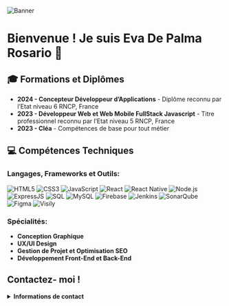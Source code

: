 ![Banner](LOGO/anime-style-galaxy-background.jpg)

# Bienvenue ! Je suis Eva De Palma Rosario 👋

## 🎓 Formations et Diplômes
- **2024 - Concepteur Développeur d’Applications** - Diplôme reconnu par l’Etat niveau 6 RNCP, France
- **2023 - Développeur Web et Web Mobile FullStack Javascript** - Titre professionnel reconnu par l’Etat niveau 5 RNCP, France
- **2023 - Cléa** - Compétences de base pour tout métier

## 💻 Compétences Techniques
### Langages, Frameworks et Outils:
![HTML5](https://img.shields.io/badge/HTML5-E34F26?style=for-the-badge&logo=html5&logoColor=white)
![CSS3](https://img.shields.io/badge/CSS3-1572B6?style=for-the-badge&logo=css3&logoColor=white)
![JavaScript](https://img.shields.io/badge/JavaScript-F7DF1E?style=for-the-badge&logo=javascript&logoColor=black)
![React](https://img.shields.io/badge/React-20232A?style=for-the-badge&logo=react&logoColor=61DAFB)
![React Native](https://img.shields.io/badge/React_Native-20232A?style=for-the-badge&logo=react&logoColor=61DAFB)
![Node.js](https://img.shields.io/badge/Node.js-43853D?style=for-the-badge&logo=node-dot-js&logoColor=white)
![ExpressJS](https://img.shields.io/badge/ExpressJS-000000?style=for-the-badge&logo=express&logoColor=white)
![SQL](https://img.shields.io/badge/SQL-4479A1?style=for-the-badge&logo=sqlite&logoColor=white)
![MySQL](https://img.shields.io/badge/MySQL-00000F?style=for-the-badge&logo=mysql&logoColor=white)
![Firebase](https://img.shields.io/badge/Firebase-FFCA28?style=for-the-badge&logo=firebase&logoColor=black)
![Jenkins](https://img.shields.io/badge/Jenkins-D24939?style=for-the-badge&logo=jenkins&logoColor=white)
![SonarQube](https://img.shields.io/badge/SonarQube-4E9BCD?style=for-the-badge&logo=sonarqube&logoColor=white)
![Figma](https://img.shields.io/badge/Figma-F24E1E?style=for-the-badge&logo=figma&logoColor=white)
![Visily](https://img.shields.io/badge/Visily-007BFF?style=for-the-badge&logo=visily&logoColor=white)

### Spécialités:
- **Conception Graphique**
- **UX/UI Design**
- **Gestion de Projet et Optimisation SEO**
- **Développement Front-End et Back-End**

## Contactez- moi !
<details>
  <summary><b>Informations de contact</b></summary>
  <br>

  - **Email:** [rosarioeva.pro@gmail.com](mailto:rosarioeva.pro@gmail.com)
  - **LinkedIn:** [Eva De Palma Rosario](https://www.linkedin.com/in/eva-de-palma-rosario-071658253/?originalSubdomain=fr)
</details>

